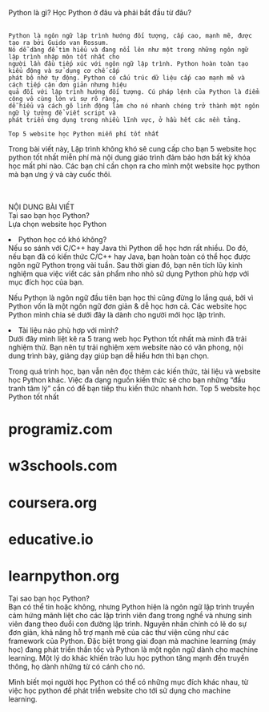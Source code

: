 <!DOCTYPE html>
<html lang="en">
<head>
    <meta charset="UTF-8">
    <meta http-equiv="X-UA-Compatible" content="IE=edge">
    <meta name="viewport" content="width=device-width, initial-scale=1.0">
    <title>Học Python cùng Dương IT</title>
</head>
<body>
    </h1>
    Python là gì? Học Python ở đâu và phải bắt đầu từ đâu? <br/> <br/>

    Python là ngôn ngữ lập trình hướng đối tượng, cấp cao, mạnh mẽ, được tạo ra bởi Guido van Rossum. 
    Nó dễ dàng để tìm hiểu và đang nổi lên như một trong những ngôn ngữ lập trình nhập môn tốt nhất cho
    người lần đầu tiếp xúc với ngôn ngữ lập trình. Python hoàn toàn tạo kiểu động và sử dụng cơ chế cấp 
    phát bộ nhớ tự động. Python có cấu trúc dữ liệu cấp cao mạnh mẽ và cách tiếp cận đơn giản nhưng hiệu
    quả đối với lập trình hướng đối tượng. Cú pháp lệnh của Python là điểm cộng vô cùng lớn vì sự rõ ràng,
    dễ hiểu và cách gõ linh động làm cho nó nhanh chóng trở thành một ngôn ngữ lý tưởng để viết script và 
    phát triển ứng dụng trong nhiều lĩnh vực, ở hầu hết các nền tảng.
    
    Top 5 website học Python miễn phí tốt nhất
    
Trong bài viết này, Lập trình không khó sẽ cung cấp cho bạn 5 website học python tốt nhất miễn phí mà nội dung giáo trình đảm bảo hơn bất kỳ khóa học mất phí nào. Các bạn chỉ cần chọn ra cho mình một website học python mà bạn ưng ý và cày cuốc thôi. <br/><br/><br/>


NỘI DUNG BÀI VIẾT	<br/>
Tại sao bạn học Python?<br/>
Lựa chọn website học Python<br/>
<li>Python học có khó không?<br/>
    Nếu so sánh với C/C++ hay Java thì Python dễ học hơn rất nhiều. Do đó, nếu bạn đã có kiến thức C/C++ hay Java, bạn hoàn toàn có thể học được ngôn ngữ Python trong vài tuần. Sau thời gian đó, bạn nên tích lũy kinh nghiệm qua việc viết các sản phẩm nho nhỏ sử dụng Python phù hợp với mục đích học của bạn.

Nếu Python là ngôn ngữ đầu tiên bạn học thì cũng đừng lo lắng quá, bởi vì Python vốn là một ngôn ngữ đơn giản & dễ học hơn cả. Các website học Python mình chia sẻ dưới đây là dành cho người mới học lập trình.
<li>Tài liệu nào phù hợp với mình?<br/>
    Dưới đây mình liệt kê ra 5 trang web học Python tốt nhất mà mình đã trải nghiệm thử. Bạn nên tự trải nghiệm xem website nào có văn phong, nội dung trình bày, giảng dạy giúp bạn dễ hiểu hơn thì bạn chọn.

Trong quá trình học, bạn vẫn nên đọc thêm các kiến thức, tài liệu và website học Python khác. Việc đa dạng nguồn kiến thức sẽ cho bạn những “đấu tranh tâm lý” cần có để bạn tiếp thu kiến thức nhanh hơn.
Top 5 website học Python tốt nhất<br/>
# programiz.com<br/>
# w3schools.com<br/>
# coursera.org<br/>
# educative.io<br/>
# learnpython.org<br/>
Tại sao bạn học Python?<br/>
Bạn có thể tin hoặc không, nhưng Python hiện là ngôn ngữ lập trình truyền cảm hứng mãnh liệt cho các lập trình viên đang trong nghề và nhưng sinh viên đang theo đuổi con đường lập trình. Nguyên nhân chính có lẽ do sự đơn giản, khả năng hỗ trợ mạnh mẽ của các thư viện cũng như các framework của Python. Đặc biệt trong giai đoạn mà machine learning (máy học) đang phát triển thần tốc và Python là một ngôn ngữ dành cho machine learning. Một lý do khác khiến trào lưu học python tăng mạnh đến truyền thông, họ dành những từ có cánh cho nó.<br/>

Mình biết mọi người học Python có thể có những mục đích khác nhau, từ việc học python để phát triển website cho tới sử dụng cho machine learning.<br/>
<div>  
    <a href="https://www.youtube.com/channel/UCcPNNrt2fsJCF4VNZzX6gAA">
    
</div>

</html>
